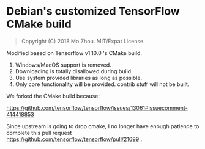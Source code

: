Debian's customized TensorFlow CMake build
==========================================

> Copyright (C) 2018 Mo Zhou. MIT/Expat License.

Modified based on Tensorflow v1.10.0 's CMake build.

 1. Windows/MacOS support is removed.
 2. Downloading is totally disallowed during build.
 3. Use system provided libraries as long as possible.
 4. Only core functionality will be provided. contrib stuff will not be built.

We forked the CMake build because:

 https://github.com/tensorflow/tensorflow/issues/13061#issuecomment-414418853

 Since upstream is going to drop cmake, I no longer have enough patience
 to complete this pull request https://github.com/tensorflow/tensorflow/pull/21699 .
